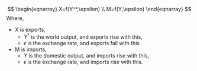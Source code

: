 $$
\begin{eqnarray}
X=f(Y^*,\epsilon) \\
M=f(Y,\epsilon)
\end{eqnarray}
$$
Where,
- X is exports,
	- $Y^*$ is the world output, and exports rise with this,
	- $\epsilon$ is the exchange rate, and exports fall with this
- M is imports,
	- $Y$ is the domestic output, and imports rise with this,
	- $\epsilon$ is the exchange rate, and imports rise with this.
